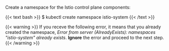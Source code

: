 Create a namespace for the Istio control plane components:

{{< text bash >}}
$ kubectl create namespace istio-system
{{< /text >}}

{{< warning >}}
If you receve the following error, it means that you already created the namespace,
_Error from server (AlreadyExists): namespaces "istio-system" already exists_.
**Ignore** the error and proceed to the next step.
{{< /warning >}}
